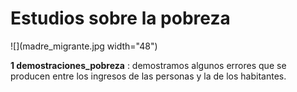 
# Estudios sobre la pobreza

![](madre_migrante.jpg width="48")


**1 demostraciones_pobreza** : demostramos algunos errores que se producen entre los ingresos de las personas y la de los habitantes.

